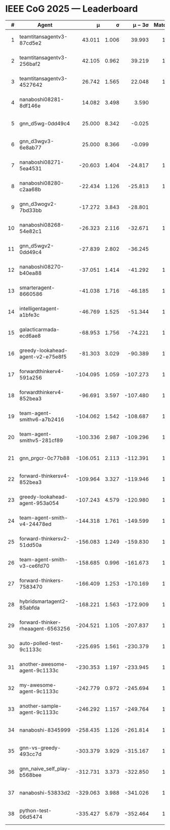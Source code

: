 # IEEE CoG 2025 — Leaderboard

| # | Agent | μ | σ | μ − 3σ | Matches | Updated |
|---:|---|---:|---:|---:|---:|---|
| 1 | teamtitansagentv3-87cd5e2 | 43.011 | 1.006 | 39.993 | 1460 | 2025-08-28 22:20 |
| 2 | teamtitansagentv3-256baf2 | 42.105 | 0.962 | 39.219 | 1400 | 2025-08-28 22:20 |
| 3 | teamtitansagentv3-4527642 | 26.742 | 1.565 | 22.048 | 1440 | 2025-08-28 22:20 |
| 4 | nanaboshi08281-8df146e | 14.082 | 3.498 | 3.590 | 50 | 2025-08-28 22:20 |
| 5 | gnn_d5wg-0dd49c4 | 25.000 | 8.342 | -0.025 | 20 | 2025-08-28 22:20 |
| 6 | gnn_d3wgv3-6e8ab77 | 25.000 | 8.366 | -0.099 | 80 | 2025-08-28 22:20 |
| 7 | nanaboshi08271-5ea4531 | -20.603 | 1.404 | -24.817 | 1780 | 2025-08-28 22:20 |
| 8 | nanaboshi08280-c2aa68b | -22.434 | 1.126 | -25.813 | 1320 | 2025-08-28 22:20 |
| 9 | gnn_d3wogv2-7bd33bb | -17.272 | 3.843 | -28.801 | 68 | 2025-08-28 22:20 |
| 10 | nanaboshi08268-54e82c1 | -26.323 | 2.116 | -32.671 | 1240 | 2025-08-28 22:20 |
| 11 | gnn_d5wgv2-0dd49c4 | -27.839 | 2.802 | -36.245 | 60 | 2025-08-28 22:20 |
| 12 | nanaboshi08270-b40ea88 | -37.051 | 1.414 | -41.292 | 1540 | 2025-08-28 22:20 |
| 13 | smarteragent-8660586 | -41.038 | 1.716 | -46.185 | 1226 | 2025-08-28 22:20 |
| 14 | intelligentagent-a1bfe3c | -46.769 | 1.525 | -51.344 | 1219 | 2025-08-28 22:20 |
| 15 | galacticarmada-ecd6ae8 | -68.953 | 1.756 | -74.221 | 1480 | 2025-08-28 22:20 |
| 16 | greedy-lookahead-agent-v2-e75e8f5 | -81.303 | 3.029 | -90.389 | 1490 | 2025-08-28 22:20 |
| 17 | forwardthinkerv4-591a256 | -104.095 | 1.059 | -107.273 | 1439 | 2025-08-28 22:20 |
| 18 | forwardthinkerv4-852bea3 | -96.691 | 3.597 | -107.480 | 1160 | 2025-08-28 22:20 |
| 19 | team-agent-smithv6-a7b2416 | -104.062 | 1.542 | -108.687 | 1540 | 2025-08-28 22:20 |
| 20 | team-agent-smithv5-281cf89 | -100.336 | 2.987 | -109.296 | 1200 | 2025-08-28 22:20 |
| 21 | gnn_prgcr-0c77b88 | -106.051 | 2.113 | -112.391 | 1330 | 2025-08-28 22:20 |
| 22 | forward-thinkersv4-852bea3 | -109.964 | 3.327 | -119.946 | 1109 | 2025-08-28 22:20 |
| 23 | greedy-lookahead-agent-953a054 | -107.243 | 4.579 | -120.980 | 1460 | 2025-08-28 22:20 |
| 24 | team-agent-smith-v4-24478ed | -144.318 | 1.761 | -149.599 | 1358 | 2025-08-28 22:20 |
| 25 | forward-thinkersv2-51dd50a | -156.083 | 1.249 | -159.830 | 1470 | 2025-08-28 22:20 |
| 26 | team-agent-smith-v3-ce6fd70 | -158.685 | 0.996 | -161.673 | 1678 | 2025-08-28 22:20 |
| 27 | forward-thinkers-7583470 | -166.409 | 1.253 | -170.169 | 1200 | 2025-08-28 22:20 |
| 28 | hybridsmartagent2-85abfda | -168.221 | 1.563 | -172.909 | 1277 | 2025-08-28 22:20 |
| 29 | forward-thinker-rheaagent-6563256 | -204.521 | 1.105 | -207.837 | 1350 | 2025-08-28 22:20 |
| 30 | auto-polled-test-9c1133c | -225.695 | 1.561 | -230.379 | 1480 | 2025-08-28 22:20 |
| 31 | another-awesome-agent-9c1133c | -230.353 | 1.197 | -233.945 | 1200 | 2025-08-28 22:20 |
| 32 | my-awesome-agent-9c1133c | -242.779 | 0.972 | -245.694 | 1460 | 2025-08-28 22:20 |
| 33 | another-sample-agent-9c1133c | -246.292 | 1.157 | -249.764 | 1660 | 2025-08-28 22:20 |
| 34 | nanaboshi-8345999 | -258.435 | 1.126 | -261.814 | 1080 | 2025-08-28 22:20 |
| 35 | gnn-vs-greedy-493cc7d | -303.379 | 3.929 | -315.167 | 1080 | 2025-08-28 22:20 |
| 36 | gnn_naive_self_play-b568bee | -312.731 | 3.373 | -322.850 | 1200 | 2025-08-28 22:20 |
| 37 | nanaboshi-53833d2 | -329.063 | 3.988 | -341.026 | 1240 | 2025-08-28 22:20 |
| 38 | python-test-06d5474 | -335.427 | 5.679 | -352.464 | 1290 | 2025-08-28 22:20 |
